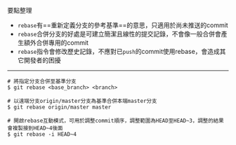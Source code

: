 要點整理
- `rebase`有==重新定義分支的參考基準==的意思，只適用於尚未推送的commit
- `rebase`合併分支的好處是可建立簡潔且線性的提交記錄，不會像一般合併會產生額外合併專用的commit
- `rebase`指令會修改歷史記錄，不應對已`push`的commit使用rebase，會造成其它開發者的困擾

---

```
# 將指定分支合併至基準分支
$ git rebase <base_branch> <branch>

# 以遠端分支origin/master分支為基準合併本端master分支
$ git rebase origin/master master
```

```
# 開啟rebase互動模式，可用於調整commit順序，調整範圍為HEAD至HEAD~3，調整的結果會複製接到HEAD~4後面
$ git rebase -i HEAD~4
```